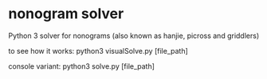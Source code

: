# nonogram solver
Python 3 solver for nonograms (also known as hanjie, picross and griddlers)

to see how it works:
python3 visualSolve.py [file_path]

console variant:
python3 solve.py [file_path]